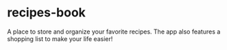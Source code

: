 # recipes-book
A place to store and organize your favorite recipes. The app also features a shopping list to make your life easier! 
